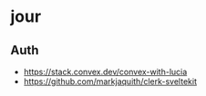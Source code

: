 # jour

## Auth

- https://stack.convex.dev/convex-with-lucia
- https://github.com/markjaquith/clerk-sveltekit